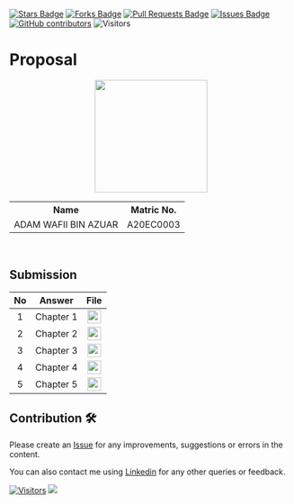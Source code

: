 <a href="https://github.com/drshahizan/research-design/stargazers"><img src="https://img.shields.io/github/stars/drshahizan/research-design" alt="Stars Badge"/></a>
<a href="https://github.com/drshahizan/research-design/network/members"><img src="https://img.shields.io/github/forks/drshahizan/research-design" alt="Forks Badge"/></a>
<a href="https://github.com/drshahizan/research-design/pulls"><img src="https://img.shields.io/github/issues-pr/drshahizan/research-design" alt="Pull Requests Badge"/></a>
<a href="https://github.com/drshahizan/research-design"><img src="https://img.shields.io/github/issues/drshahizan/research-design" alt="Issues Badge"/></a>
<a href="https://github.com/drshahizan/research-design/graphs/contributors"><img alt="GitHub contributors" src="https://img.shields.io/github/contributors/drshahizan/research-design?color=2b9348"></a>
![Visitors](https://api.visitorbadge.io/api/visitors?path=https%3A%2F%2Fgithub.com%2Fdrshahizan%2MCSD1043&labelColor=%23d9e3f0&countColor=%23697689&style=flat)


# Proposal

<p align="center">
  <img height="200px" src="https://github.com/drshahizan/SECP3843/blob/b258210aaed9fc156dcd7236a012e9a37acff947/submission/Jokeryde/img/img001.jpg" />
</p>

<table align="center">
  <tr>
    <th>Name</th>
    <th>Matric No.</th>
  </tr>
  <tr>
    <td>ADAM WAFII BIN AZUAR</td>
    <td>A20EC0003</td>
  </tr>

</table>
<br>


## Submission

| No  | Answer     |                                                 File                                                  |
| :-: | ---------- | :---------------------------------------------------------------------------------------------------: |
|  1  | Chapter 1 | <a href="./chapter1/"><img src="../../images/answer.png" width="24px" height="24px"></a> |
|  2  | Chapter 2 | <a href="./chapter2/"><img src="../../images/answer.png" width="24px" height="24px"></a> |
|  3  | Chapter 3 | <a href="./chapter3/"><img src="../../images/answer.png" width="24px" height="24px"></a> |
|  4  | Chapter 4 | <a href="./chapter4/"><img src="../../images/answer.png" width="24px" height="24px"></a> |
|  5  | Chapter 5 | <a href="./chapter5/"><img src="../../images/answer.png" width="24px" height="24px"></a> |

## Contribution 🛠️

Please create an [Issue](https://github.com/drshahizan/special-topic-data-engineering/issues) for any improvements, suggestions or errors in the content.

You can also contact me using [Linkedin](https://www.linkedin.com/in/drshahizan/) for any other queries or feedback.

[![Visitors](https://api.visitorbadge.io/api/visitors?path=https%3A%2F%2Fgithub.com%2Fdrshahizan&labelColor=%23697689&countColor=%23555555&style=plastic)](https://visitorbadge.io/status?path=https%3A%2F%2Fgithub.com%2Fdrshahizan)
![](https://hit.yhype.me/github/profile?user_id=81284918)

